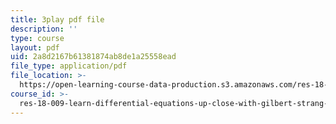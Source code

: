 ```yaml
---
title: 3play pdf file
description: ''
type: course
layout: pdf
uid: 2a8d2167b61381874ab8de1a25558ead
file_type: application/pdf
file_location: >-
  https://open-learning-course-data-production.s3.amazonaws.com/res-18-009-learn-differential-equations-up-close-with-gilbert-strang-and-cleve-moler-fall-2015/2a8d2167b61381874ab8de1a25558ead_eeMJg4uI7o0.pdf
course_id: >-
  res-18-009-learn-differential-equations-up-close-with-gilbert-strang-and-cleve-moler-fall-2015
---
```

